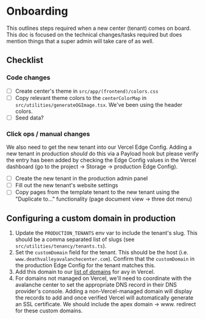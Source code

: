 # Onboarding

This outlines steps required when a new center (tenant) comes on board. This doc is focused on the technical changes/tasks required but does mention things that a super admin will take care of as well.

## Checklist

### Code changes

- [ ] Create center's theme in `src/app/(frontend)/colors.css`
- [ ] Copy relevant theme colors to the `centerColorMap` in `src/utilities/generateOGImage.tsx`. We've been using the header colors.
- [ ] Seed data?

### Click ops / manual changes

We also need to get the new tenant into our Vercel Edge Config. Adding a new tenant in production *should* do this via a Payload hook but please verify the entry has been added by checking the Edge Config values in the Vercel dashboard (go to the project -> Storage -> production Edge Config).

- [ ] Create the new tenant in the production admin panel
- [ ] Fill out the new tenant's website settings
- [ ] Copy pages from the template tenant to the new tenant using the "Duplicate to..." functionality (page document view -> three dot menu)

## Configuring a custom domain in production

1. Update the `PRODUCTION_TENANTS` env var to include the tenant's slug. This should be a comma separated list of slugs (see `src/utilities/tenancy/tenants.ts`).
2. Set the `customDomain` field for the tenant. This should be the host (i.e. `www.deathvalleyavalanchecenter.com`). Confirm that the `customDomain` in the production Edge Config for the tenant matches this.
3. Add this domain to our [list of domains](https://vercel.com/nwac/avy/settings/domains) for avy in Vercel.
4. For domains not managed on Vercel, we'll need to coordinate with the avalanche center to set the appropriate DNS record in their DNS provider's console. Adding a non-Vercel-managed domain will display the records to add and once verified Vercel will automatically generate an SSL certificate. We should include the apex domain -> www. redirect for these custom domains.
